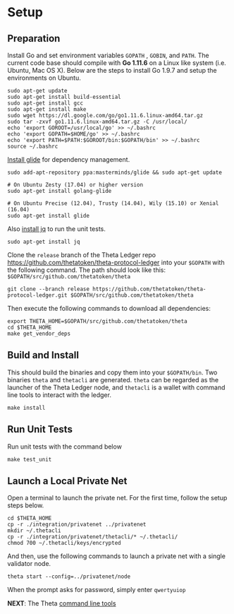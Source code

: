 # Setup

## Preparation

Install Go and set environment variables `GOPATH` , `GOBIN`, and `PATH`. The current code base should compile with **Go 1.11.6** on a Linux like system (i.e. Ubuntu, Mac OS X). Below are the steps to install Go 1.9.7 and setup the environments on Ubuntu.

```
sudo apt-get update
sudo apt-get install build-essential
sudo apt-get install gcc
sudo apt-get install make
sudo wget https://dl.google.com/go/go1.11.6.linux-amd64.tar.gz
sudo tar -zxvf go1.11.6.linux-amd64.tar.gz -C /usr/local/
echo 'export GOROOT=/usr/local/go' >> ~/.bashrc
echo 'export GOPATH=$HOME/go' >> ~/.bashrc
echo 'export PATH=$PATH:$GOROOT/bin:$GOPATH/bin' >> ~/.bashrc
source ~/.bashrc
```

[Install glide](https://github.com/Masterminds/glide#install) for dependency management.
```
sudo add-apt-repository ppa:masterminds/glide && sudo apt-get update

# On Ubuntu Zesty (17.04) or higher version
sudo apt-get install golang-glide

# On Ubuntu Precise (12.04), Trusty (14.04), Wily (15.10) or Xenial (16.04)
sudo apt-get install glide
```

Also [install jq](https://stedolan.github.io/jq/download/) to run the unit tests. 

```
sudo apt-get install jq
```

Clone the `release` branch of the Theta Ledger repo https://github.com/thetatoken/theta-protocol-ledger into your `$GOPATH` with the following command. The path should look like this: `$GOPATH/src/github.com/thetatoken/theta`

```
git clone --branch release https://github.com/thetatoken/theta-protocol-ledger.git $GOPATH/src/github.com/thetatoken/theta
```

Then execute the following commands to download all dependencies:

```
export THETA_HOME=$GOPATH/src/github.com/thetatoken/theta
cd $THETA_HOME
make get_vendor_deps
```

## Build and Install
This should build the binaries and copy them into your `$GOPATH/bin`. Two binaries `theta` and `thetacli` are generated. `theta` can be regarded as the launcher of the Theta Ledger node, and `thetacli` is a wallet with command line tools to interact with the ledger. 
```
make install
```

## Run Unit Tests
Run unit tests with the command below
```
make test_unit
```

## Launch a Local Private Net
Open a terminal to launch the private net. For the first time, follow the setup steps below.
```
cd $THETA_HOME
cp -r ./integration/privatenet ../privatenet
mkdir ~/.thetacli
cp -r ./integration/privatenet/thetacli/* ~/.thetacli/
chmod 700 ~/.thetacli/keys/encrypted
```
And then, use the following commands to launch a private net with a single validator node.
```
theta start --config=../privatenet/node
```
When the prompt asks for password, simply enter `qwertyuiop`

**NEXT**: The Theta [command line tools](https://github.com/thetatoken/theta-mainnet-integration-guide/blob/master/docs/cmd.md#command-line-tool) 
